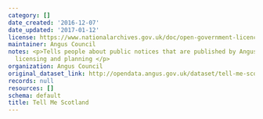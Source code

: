```yaml
---
category: []
date_created: '2016-12-07'
date_updated: '2017-01-12'
license: https://www.nationalarchives.gov.uk/doc/open-government-licence/version/3/
maintainer: Angus Council
notes: <p>Tells people about public notices that are published by Angus Council, eg,
  licensing and planning </p>
organization: Angus Council
original_dataset_link: http://opendata.angus.gov.uk/dataset/tell-me-scotland
records: null
resources: []
schema: default
title: Tell Me Scotland
---
```

